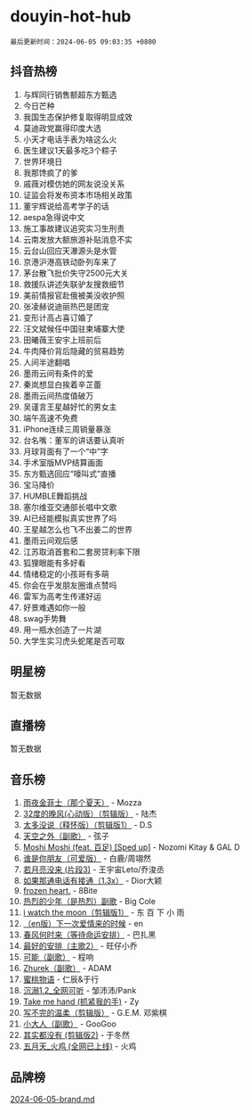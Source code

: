 # douyin-hot-hub

`最后更新时间：2024-06-05 09:03:35 +0800`

## 抖音热榜

1. 与辉同行销售额超东方甄选
1. 今日芒种
1. 我国生态保护修复取得明显成效
1. 莫迪政党赢得印度大选
1. 小天才电话手表为啥这么火
1. 医生建议1天最多吃3个粽子
1. 世界环境日
1. 我那馋疯了的爹
1. 戚薇对模仿她的网友说没关系
1. 证监会将发布资本市场相关政策
1. 董宇辉说给高考学子的话
1. aespa急得说中文
1. 施工事故建议追究实习生刑责
1. 云南发放大额旅游补贴消息不实
1. 云台山回应天瀑源头是水管
1. 京港沪港高铁动卧列车来了
1. 茅台散飞批价失守2500元大关
1. 救援队讲述失联驴友搜救细节
1. 美前情报官赴俄被美没收护照
1. 张凌赫说迪丽热巴是团宠
1. 变形计高占喜订婚了
1. 汪文斌候任中国驻柬埔寨大使
1. 田曦薇王安宇上班前后
1. 牛肉降价背后隐藏的贸易趋势
1. 人间半途翻唱
1. 墨雨云间有条件的爱
1. 秦岚想显白挨着辛芷蕾
1. 墨雨云间热度值破万
1. 吴谨言王星越好忙的男女主
1. 端午高速不免费
1. iPhone连续三周销量暴涨
1. 台名嘴：董军的讲话要认真听
1. 月球背面有了一个“中”字
1. 手术室版MVP结算画面
1. 东方甄选回应“嚎叫式”直播
1. 宝马降价
1. HUMBLE舞蹈挑战
1. 塞尔维亚交通部长唱中文歌
1. AI已经能模拟真实世界了吗
1. 王星越怎么也飞不出姜二的世界
1. 墨雨云间观后感
1. 江苏取消首套和二套房贷利率下限
1. 狐狸眼能有多好看
1. 情绪稳定的小孩哥有多萌
1. 你会在乎发朋友圈谁点赞吗
1. 雷军为高考生传递好运
1. 好景难遇如你一般
1. swag手势舞
1. 用一瓶水创造了一片湖
1. 大学生实习虎头蛇尾是否可取

## 明星榜

暂无数据

## 直播榜

暂无数据

## 音乐榜

1. [雨夜金菲士（那个夏天）](https://sf5-hl-cdn-tos.douyinstatic.com/obj/tos-cn-ve-2774/osPmPLDWQBBE2Z6bftCgYwkFaF4pEYEneXaZQs) - Mozza
1. [32度的晚风(心动版）（剪辑版）](https://sf5-hl-cdn-tos.douyinstatic.com/obj/tos-cn-ve-2774/owNyabsyWdzUulxhoJfK8IBXgp0UMQAHpvGh2B) - 陆杰
1. [太多没说（释怀版）（剪辑版1）](https://sf5-hl-cdn-tos.douyinstatic.com/obj/tos-cn-ve-2774/oEbKIiDC0BA8CJOQHYA6aeCVYeHgckHdntZSDj) - D.S
1. [天空之外（副歌）](https://sf3-cdn-tos.douyinstatic.com/obj/tos-cn-ve-2774/oAYn0BTp8jS8iSyZSHMUWAikyvAWI1c7aiJTr) - 弦子
1. [Moshi Moshi (feat. 百足) [Sped up]](https://sf3-cdn-tos.douyinstatic.com/obj/tos-cn-ve-2774/ocCPFQcXJLeroaIdQLIGAoeeYM3OAUYGDguHXz) - Nozomi Kitay & GAL D
1. [谁是你朋友（可爱版）](https://sf5-hl-cdn-tos.douyinstatic.com/obj/tos-cn-ve-2774/owKjggBwGZexYCjVAIeEFURf1LJTjMDaK6AzKN) - 白鹿/周翊然
1. [若月亮没来 (片段3)](https://sf3-cdn-tos.douyinstatic.com/obj/tos-cn-ve-2774/okfyEUsGW1B1ovJi5JiN9IjvAT2lMwA054GoEB) - 王宇宙Leto/乔浚丞
1. [如果那通电话有接通（1.3x）](https://sf5-hl-cdn-tos.douyinstatic.com/obj/tos-cn-ve-2774/ocJeJKhUhAJG8EYZiEFfGFAPkD3beMQ5mwDv1e) - Dior大颖
1. [frozen heart.](https://sf6-cdn-tos.douyinstatic.com/obj/tos-cn-ve-2774/oIIWJfyjIACZA9zQMtnJ6hQQhFC4vhCupoRBsO) - 8Bite
1. [热烈的少年（是热烈）副歌](https://sf3-cdn-tos.douyinstatic.com/obj/tos-cn-ve-2774/owVNI0CLDAUMtSz6TEYvfFBFL4UDFFhLfgK8fa) - Big Cole
1. [i watch the moon（剪辑版1）](https://sf3-cdn-tos.douyinstatic.com/obj/tos-cn-ve-2774/o0I9mSChzHZANMJIEBfkCQzzg6N5WAcVtqft9P) - 东 百 下 小 雨
1. [（en版）下一次爱情来的时候](https://sf5-hl-cdn-tos.douyinstatic.com/obj/tos-cn-ve-2774/owZIscFWHUMFAbrAisiax4ioKVNAKH9jYvbBk) - en
1. [春风何时来（等待命运安排）](https://sf5-hl-cdn-tos.douyinstatic.com/obj/tos-cn-ve-2774/oICBNbD3gelMfB4WgiD1KI2jQtXZE2FgHLwtsl) - 巴扎黑
1. [最好的安排（主歌2）](https://sf5-hl-cdn-tos.douyinstatic.com/obj/tos-cn-ve-2774/oMMZX1DuHpMwgoDztBmZswgQnbCeeANZxBHkFY) - 旺仔小乔
1. [可能（副歌）](https://sf6-cdn-tos.douyinstatic.com/obj/tos-cn-ve-2774/cde1731888894259b333569393c2fb51) - 程响
1. [Zhurek（副歌）](https://sf6-cdn-tos.douyinstatic.com/obj/tos-cn-ve-2774/ooQm8FBZQDlf0btEYgVpCcSCQfrdJGBEKZYBGS) - ADAM
1. [蜜桃物语](https://sf5-hl-cdn-tos.douyinstatic.com/obj/tos-cn-ve-2774/oIhOSCZtIACtYU4XQkngiW9kCBfVD1Fz9IYeqL) - 仁辰&于行
1. [沉溺1.2_全网可听](https://sf3-cdn-tos.douyinstatic.com/obj/tos-cn-ve-2774/ok2QoiBqsWAX9McZmWiI9gAB0EzwD4Xj6yfmtH) - 邹沛沛/Pank
1. [Take me hand (抓紧我的手)](https://sf5-hl-cdn-tos.douyinstatic.com/obj/tos-cn-ve-2774/os8GB2fDQQmJZTmtomg0gHX5fBACiEgcFgEKYg) - Zy
1. [写不完的温柔（剪辑版）](https://sf5-hl-cdn-tos.douyinstatic.com/obj/tos-cn-ve-2774/oYBzzZQJ233GfwkemJJffAIWgeIYrjZfWhHTcG) - G.E.M. 邓紫棋
1. [小大人（副歌）](https://sf5-hl-cdn-tos.douyinstatic.com/obj/tos-cn-ve-2774/oIhaDwehWhLFsVIG7QIICLLazDNGJAGg5geeb4) - GooGoo
1. [其实都没有 (剪辑版2)](https://sf5-hl-cdn-tos.douyinstatic.com/obj/tos-cn-ve-2774/oEBNQenHZtBhxYjGgUDQk0BCHTigQafgFlbQ7k) - 于冬然
1. [五月天_火鸡 (全网已上线)](https://sf5-hl-cdn-tos.douyinstatic.com/obj/tos-cn-ve-2774/oEtOMSQZstjlJ4nfBEgeqN29IbWjkmDBrFtF2C) - 火鸡

## 品牌榜

[2024-06-05-brand.md](2024-06-05-brand.md)
